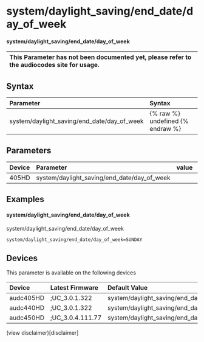 ﻿---
description: system/daylight_saving/end_date/day_of_week
search: false
---

# system/daylight_saving/end_date/day_of_week

#### system/daylight_saving/end_date/day_of_week


| This Parameter has not been documented yet, please refer to the audiocodes site for usage.  |
| :--- |

## Syntax
| Parameter | Syntax |
| :--- | :--- |
|system/daylight_saving/end_date/day_of_week | {% raw %} undefined {% endraw %} |

## Parameters
|Device|Parameter|value|Description|
|:---|:---|:---|:---|
| 405HD | system/daylight_saving/end_date/day_of_week |  |  |

## Examples
#### system/daylight_saving/end_date/day_of_week

system/daylight_saving/end_date/day_of_week

```
system/daylight_saving/end_date/day_of_week=SUNDAY
```

## Devices
This parameter is available on the following devices

| Device | Latest Firmware | Default Value |
|:---|:---|:---|
| audc405HD | ;UC_3.0.1.322 | system/daylight_saving/end_date/day_of_week=SUNDAY 
| audc440HD | ;UC_3.0.1.322 | system/daylight_saving/end_date/day_of_week=SUNDAY 
| audc450HD | ;UC_3.0.4.111.77 | system/daylight_saving/end_date/day_of_week=SUNDAY 

(view disclaimer)[disclaimer]
